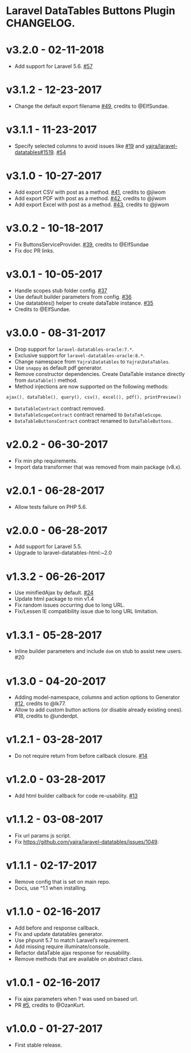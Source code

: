 # Laravel DataTables Buttons Plugin CHANGELOG.

# v3.2.0 - 02-11-2018
- Add support for Laravel 5.6. [#57]

# v3.1.2 - 12-23-2017
- Change the default export filename [#49], credits to @ElfSundae.

# v3.1.1 - 11-23-2017
- Specify selected columns to avoid issues like [#19] and [yajra/laravel-datatables#1519](https://github.com/yajra/laravel-datatables/issues/1519). [#54]

# v3.1.0 - 10-27-2017
- Add export CSV with post as a method. [#41], credits to @jiwom
- Add export PDF with post as a method. [#42], credits to @jiwom
- Add export Excel with post as a method. [#43], credits to @jiwom

# v3.0.2 - 10-18-2017
- Fix ButtonsServiceProvider. [#39], credits to @ElfSundae
- Fix doc PR links.

# v3.0.1 - 10-05-2017
- Handle scopes stub folder config. [#37]
- Use default builder parameters from config. [#36]
- Use datatables() helper to create dataTable instance. [#35]
- Credits to @ElfSundae.

# v3.0.0 - 08-31-2017
- Drop support for `laravel-datatables-oracle:7.*`.
- Exclusive support for `laravel-datatables-oracle:8.*`.
- Change namespace from `Yajra\Datatables` to `Yajra\DataTables`.
- Use `snappy` as default pdf generator.
- Remove constructor dependencies. Create DataTable instance directly from `dataTable()` method.
- Method injections are now supported on the following methods:
```php
ajax(), dataTable(), query(), csv(), excel(), pdf(), printPreview()
```
- `DataTableContract` contract removed.
- `DataTableScopeContract` contract renamed to `DataTableScope`.
- `DataTableButtonsContract` contract renamed to `DataTableButtons`.

# v2.0.2 - 06-30-2017
- Fix min php requirements.
- Import data transformer that was removed from main package (v8.x).

# v2.0.1 - 06-28-2017
- Allow tests failure on PHP 5.6.

# v2.0.0 - 06-28-2017
- Add support for Laravel 5.5.
- Upgrade to laravel-datatables-html:~2.0

# v1.3.2 - 06-26-2017
- Use minifiedAjax by default. [#24]
- Update html package to min v1.4
- Fix random issues occurring due to long URL.
- Fix/Lessen IE compatibility issue due to long URL limitation.

# v1.3.1 - 05-28-2017
- Inline builder parameters and include `dom` on stub to assist new users. #20

# v1.3.0 - 04-20-2017
- Adding model-namespace, columns and action options to Generator [#12], credits to @lk77.
- Allow to add custom button actions (or disable already existing ones). #18, credits to @underdpt.

# v1.2.1 - 03-28-2017
- Do not require return from before callback closure. [#14]

# v1.2.0 - 03-28-2017
- Add html builder callback for code re-usability. [#13]

# v1.1.2 - 03-08-2017
- Fix url params js script.
- Fix https://github.com/yajra/laravel-datatables/issues/1049.

# v1.1.1 - 02-17-2017
- Remove config that is set on main repo.
- Docs, use ^1.1 when installing.

# v1.1.0 - 02-16-2017
- Add before and response callback.
- Fix and update datatables generator.
- Use phpunit 5.7 to match Laravel’s requirement.
- Add missing require illuminate/console.
- Refactor dataTable ajax response for reusability.
- Remove methods that are available on abstract class.

# v1.0.1 - 02-16-2017
- Fix ajax parameters when ? was used on based url.
- PR [#5], credits to @OzanKurt.

# v1.0.0 - 01-27-2017
- First stable release.

[#57]: https://github.com/yajra/laravel-datatables-buttons/pull/57
[#49]: https://github.com/yajra/laravel-datatables-buttons/pull/49
[#54]: https://github.com/yajra/laravel-datatables-buttons/pull/54
[#43]: https://github.com/yajra/laravel-datatables-buttons/pull/43
[#42]: https://github.com/yajra/laravel-datatables-buttons/pull/42
[#41]: https://github.com/yajra/laravel-datatables-buttons/pull/41
[#39]: https://github.com/yajra/laravel-datatables-buttons/pull/39
[#37]: https://github.com/yajra/laravel-datatables-buttons/pull/37
[#36]: https://github.com/yajra/laravel-datatables-buttons/pull/36
[#35]: https://github.com/yajra/laravel-datatables-buttons/pull/35
[#24]: https://github.com/yajra/laravel-datatables-buttons/pull/24
[#14]: https://github.com/yajra/laravel-datatables-buttons/pull/14
[#13]: https://github.com/yajra/laravel-datatables-buttons/pull/13
[#12]: https://github.com/yajra/laravel-datatables-buttons/pull/12
[#5]: https://github.com/yajra/laravel-datatables-buttons/pull/5

[#19]: https://github.com/yajra/laravel-datatables-buttons/issues/19
